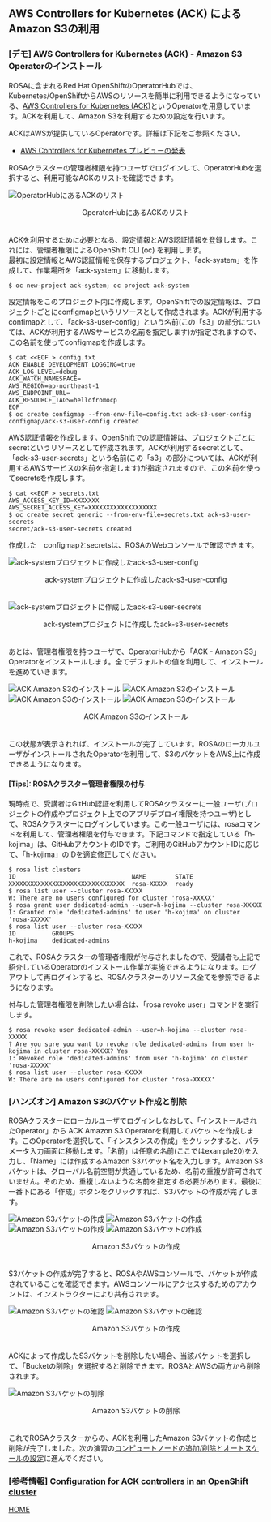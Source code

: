 ## AWS Controllers for Kubernetes (ACK) による Amazon S3の利用

### \[デモ\] AWS Controllers for Kubernetes (ACK) - Amazon S3 Operatorのインストール

ROSAに含まれるRed Hat OpenShiftのOperatorHubでは、Kubernetes/OpenShiftからAWSのリソースを簡単に利用できるようになっている、[AWS Controllers for Kubernetes (ACK)](https://aws-controllers-k8s.github.io/community/docs/user-docs/openshift/)というOperatorを用意しています。ACKを利用して、Amazon S3を利用するための設定を行います。

ACKはAWSが提供しているOperatorです。詳細は下記をご参照ください。

- [AWS Controllers for Kubernetes プレビューの発表](https://aws.amazon.com/jp/about-aws/whats-new/2020/08/announcing-the-aws-controllers-for-kubernetes-preview/)

ROSAクラスターの管理者権限を持つユーザでログインして、OperatorHubを選択すると、利用可能なACKのリストを確認できます。

![OperatorHubにあるACKのリスト](./images/ack-s3-install1.png)
<div style="text-align: center;">OperatorHubにあるACKのリスト</div>　　

ACKを利用するために必要となる、設定情報とAWS認証情報を登録します。これには、管理者権限によるOpenShift CLI (oc) を利用します。  
最初に設定情報とAWS認証情報を保存するプロジェクト、「ack-system」を作成して、作業場所を「ack-system」に移動します。

```
$ oc new-project ack-system; oc project ack-system
```

設定情報をこのプロジェクト内に作成します。OpenShiftでの設定情報は、プロジェクトごとにconfigmapというリソースとして作成されます。ACKが利用するconfimapとして、「ack-s3-user-config」という名前(この「s3」の部分については、ACKが利用するAWSサービスの名前を指定します)が指定されますので、この名前を使ってconfigmapを作成します。

```
$ cat <<EOF > config.txt
ACK_ENABLE_DEVELOPMENT_LOGGING=true
ACK_LOG_LEVEL=debug
ACK_WATCH_NAMESPACE=
AWS_REGION=ap-northeast-1
AWS_ENDPOINT_URL=
ACK_RESOURCE_TAGS=hellofromocp
EOF
$ oc create configmap --from-env-file=config.txt ack-s3-user-config
configmap/ack-s3-user-config created
```

AWS認証情報を作成します。OpenShiftでの認証情報は、プロジェクトごとにsecretというリソースとして作成されます。ACKが利用するsecretとして、「ack-s3-user-secrets」という名前(この「s3」の部分については、ACKが利用するAWSサービスの名前を指定します)が指定されますので、この名前を使ってsecretsを作成します。

```
$ cat <<EOF > secrets.txt 
AWS_ACCESS_KEY_ID=XXXXXXX
AWS_SECRET_ACCESS_KEY=XXXXXXXXXXXXXXXXXXX
$ oc create secret generic --from-env-file=secrets.txt ack-s3-user-secrets
secret/ack-s3-user-secrets created
```

作成した　configmapとsecretsは、ROSAのWebコンソールで確認できます。

![ack-systemプロジェクトに作成したack-s3-user-config](./images/ack-user-config.png)
<div style="text-align: center;">ack-systemプロジェクトに作成したack-s3-user-config</div>　　

![ack-systemプロジェクトに作成したack-s3-user-secrets](./images/ack-user-secrets.png)
<div style="text-align: center;">ack-systemプロジェクトに作成したack-s3-user-secrets</div>　　

あとは、管理者権限を持つユーザで、OperatorHubから「ACK - Amazon S3」Operatorをインストールします。全てデフォルトの値を利用して、インストールを進めていきます。

![ACK Amazon S3のインストール](./images/ack-s3-install2.png)
![ACK Amazon S3のインストール](./images/ack-s3-install3.png)
![ACK Amazon S3のインストール](./images/ack-s3-install4.png)
![ACK Amazon S3のインストール](./images/ack-s3-install5.png)
<div style="text-align: center;">ACK Amazon S3のインストール</div>　

この状態が表示されれば、インストールが完了しています。ROSAのローカルユーザがインストールされたOperatorを利用して、S3のバケットをAWS上に作成できるようになります。

#### \[Tips\]: ROSAクラスター管理者権限の付与

現時点で、受講者はGitHub認証を利用してROSAクラスターに一般ユーザ(プロジェクトの作成やプロジェクト上でのアプリデプロイ権限を持つユーザ)として、ROSAクラスターにログインしています。この一般ユーザには、rosaコマンドを利用して、管理者権限を付与できます。下記コマンドで指定している「h-kojima」は、GitHubアカウントのIDです。ご利用のGitHubアカウントIDに応じて、「h-kojima」のIDを適宜修正してください。

```
$ rosa list clusters
ID                                NAME        STATE
XXXXXXXXXXXXXXXXXXXXXXXXXXXXXXXX  rosa-XXXXX  ready
$ rosa list user --cluster rosa-XXXXX
W: There are no users configured for cluster 'rosa-XXXXX'
$ rosa grant user dedicated-admin --user=h-kojima --cluster rosa-XXXXX
I: Granted role 'dedicated-admins' to user 'h-kojima' on cluster 'rosa-XXXXX'
$ rosa list user --cluster rosa-XXXXX
ID          GROUPS
h-kojima    dedicated-admins
```

これで、ROSAクラスターの管理者権限が付与されましたので、受講者も上記で紹介しているOperatorのインストール作業が実施できるようになります。ログアウトして再ログインすると、ROSAクラスターのリソース全てを参照できるようになります。

付与した管理者権限を削除したい場合は、「rosa revoke user」コマンドを実行します。

```
$ rosa revoke user dedicated-admin --user=h-kojima --cluster rosa-XXXXX
? Are you sure you want to revoke role dedicated-admins from user h-kojima in cluster rosa-XXXXX? Yes
I: Revoked role 'dedicated-admins' from user 'h-kojima' on cluster 'rosa-XXXXX'
$ rosa list user --cluster rosa-XXXXX
W: There are no users configured for cluster 'rosa-XXXXX'
```

### \[ハンズオン\] Amazon S3のバケット作成と削除

ROSAクラスターにローカルユーザでログインしなおして、「インストールされたOperator」から ACK Amazon S3 Operatorを利用してバケットを作成します。このOperatorを選択して、「インスタンスの作成」をクリックすると、パラメータ入力画面に移動します。「名前」は任意の名前(ここではexample20)を入力し、「Name」には作成するAmazon S3バケット名を入力します。Amazon S3バケットは、グローバル名前空間が共通しているため、名前の重複が許可されていません。そのため、重複しないような名前を指定する必要があります。最後に一番下にある「作成」ボタンをクリックすれば、S3バケットの作成が完了します。

![Amazon S3バケットの作成](./images/s3-bucket-create1.png)
![Amazon S3バケットの作成](./images/s3-bucket-create2.png)
![Amazon S3バケットの作成](./images/s3-bucket-create3.png)
![Amazon S3バケットの作成](./images/s3-bucket-create4.png)
<div style="text-align: center;">Amazon S3バケットの作成</div>　

S3バケットの作成が完了すると、ROSAやAWSコンソールで、バケットが作成されていることを確認できます。AWSコンソールにアクセスするためのアカウントは、インストラクターにより共有されます。

![Amazon S3バケットの確認](./images/s3-bucket-confirm1.png)
![Amazon S3バケットの確認](./images/s3-bucket-confirm2.png)
<div style="text-align: center;">Amazon S3バケットの作成</div>　

ACKによって作成したS3バケットを削除したい場合、当該バケットを選択して、「Bucketの削除」を選択すると削除できます。ROSAとAWSの両方から削除されます。

![Amazon S3バケットの削除](./images/s3-bucket-delete.png)
<div style="text-align: center;">Amazon S3バケットの削除</div>　

これでROSAクラスターからの、ACKを利用したAmazon S3バケットの作成と削除が完了しました。次の演習の[コンピュートノードの追加/削除とオートスケールの設定](../rosa-nodes)に進んでください。

### \[参考情報\] [Configuration for ACK controllers in an OpenShift cluster](https://aws-controllers-k8s.github.io/community/docs/user-docs/openshift/)

[HOME](../../README.md)
